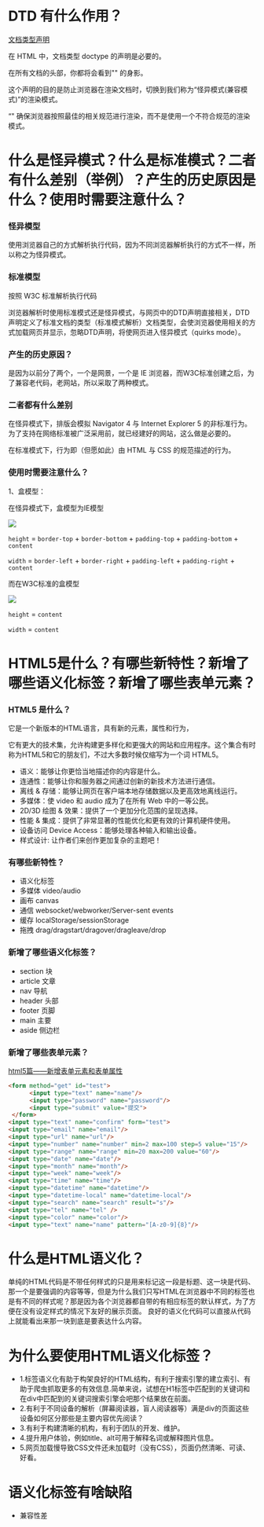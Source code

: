 # DTD 有什么作用？

[文档类型声明](https://developer.mozilla.org/zh-CN/docs/Glossary/Doctype)

在 HTML 中，文档类型 doctype 的声明是必要的。

在所有文档的头部，你都将会看到"<!DOCTYPE html>" 的身影。

这个声明的目的是防止浏览器在渲染文档时，切换到我们称为“怪异模式(兼容模式)”的渲染模式。

“<!DOCTYPE html>" 确保浏览器按照最佳的相关规范进行渲染，而不是使用一个不符合规范的渲染模式。

# 什么是怪异模式？什么是标准模式？二者有什么差别（举例）？产生的历史原因是什么？使用时需要注意什么？

### 怪异模型

使用浏览器自己的方式解析执行代码，因为不同浏览器解析执行的方式不一样，所以称之为怪异模式。

### 标准模型

按照 W3C 标准解析执行代码

浏览器解析时使用标准模式还是怪异模式，与网页中的DTD声明直接相关，DTD声明定义了标准文档的类型（标准模式解析）文档类型，会使浏览器使用相关的方式加载网页并显示，忽略DTD声明，将使网页进入怪异模式（quirks mode）。

### 产生的历史原因？

是因为以前分了两个，一个是网景，一个是 IE 浏览器，而W3C标准创建之后，为了兼容老代码，老网站，所以采取了两种模式。

### 二者都有什么差别

在怪异模式下，排版会模拟 Navigator 4 与 Internet Explorer 5 的非标准行为。为了支持在网络标准被广泛采用前，就已经建好的网站，这么做是必要的。

在标准模式下，行为即（但愿如此）由 HTML 与 CSS 的规范描述的行为。

### 使用时需要注意什么？

1、盒模型：

在怪异模式下，盒模型为IE模型

![](https://img-blog.csdn.net/20170917153839823?watermark/2/text/aHR0cDovL2Jsb2cuY3Nkbi5uZXQvcXFfMzEwNTk0NzU=/font/5a6L5L2T/fontsize/400/fill/I0JBQkFCMA==/dissolve/70/gravity/SouthEast)

`height` = `border-top` + `border-bottom` + `padding-top` + `padding-bottom` + `content`

`width` = `border-left` + `border-right` + `padding-left` + `padding-right` + `content`

而在W3C标准的盒模型

![](https://img-blog.csdn.net/20170917153853995?watermark/2/text/aHR0cDovL2Jsb2cuY3Nkbi5uZXQvcXFfMzEwNTk0NzU=/font/5a6L5L2T/fontsize/400/fill/I0JBQkFCMA==/dissolve/70/gravity/SouthEast)

`height` = `content`

`width` = `content`

# HTML5是什么？有哪些新特性？新增了哪些语义化标签？新增了哪些表单元素？

### HTML5 是什么？

它是一个新版本的HTML语言，具有新的元素，属性和行为，

它有更大的技术集，允许构建更多样化和更强大的网站和应用程序。这个集合有时称为HTML5和它的朋友们，不过大多数时候仅缩写为一个词 HTML5。

- 语义：能够让你更恰当地描述你的内容是什么。
- 连通性：能够让你和服务器之间通过创新的新技术方法进行通信。
- 离线 & 存储：能够让网页在客户端本地存储数据以及更高效地离线运行。
- 多媒体：使 video 和 audio 成为了在所有 Web 中的一等公民。
- 2D/3D 绘图 & 效果：提供了一个更加分化范围的呈现选择。
- 性能 & 集成：提供了非常显著的性能优化和更有效的计算机硬件使用。
- 设备访问 Device Access：能够处理各种输入和输出设备。
- 样式设计: 让作者们来创作更加复杂的主题吧！

### 有哪些新特性？

- 语义化标签
- 多媒体 video/audio
- 画布 canvas
- 通信 websocket/webworker/Server-sent events
- 缓存 localStorage/sessionStorage
- 拖拽 drag/dragstart/dragover/dragleave/drop

### 新增了哪些语义化标签？

- section 块
- article 文章
- nav 导航
- header 头部
- footer 页脚
- main 主要
- aside 侧边栏

### 新增了哪些表单元素？

[html5篇——新增表单元素和表单属性](https://blog.csdn.net/u010556394/article/details/50769853)

```html
<form method="get" id="test">
      <input type="text" name="name"/>
      <input type="password" name="password"/>
      <input type="submit" value="提交">
 </form>
<input type="text" name="confirm" form="test">
<input type="email" name="email"/>
<input type="url" name="url"/>
<input type="number" name="number" min=2 max=100 step=5 value="15"/>
<input type="range" name="range" min=20 max=200 value="60"/>
<input type="date" name="date"/>
<input type="month" name="month"/>
<input type="week" name="week"/>
<input type="time" name="time"/>
<input type="datetime" name="datetime"/>
<input type="datetime-local" name="datetime-local"/>
<input type="search" name="search" result="s"/>
<input type="tel" name="tel" />
<input type="color" name="color"/>
<input type="text" name="name" pattern="[A-z0-9]{8}"/>
```

# 什么是HTML语义化？

单纯的HTML代码是不带任何样式的只是用来标记这一段是标题、这一块是代码、那一个是要强调的内容等等，但是为什么我们只写HTML在浏览器中不同的标签也是有不同的样式呢？那是因为各个浏览器都自带的有相应标签的默认样式，为了方便在没有设定样式的情况下友好的展示页面。
良好的语义化代码可以直接从代码上就能看出来那一块到底是要表达什么内容。

# 为什么要使用HTML语义化标签？
- 1.标签语义化有助于构架良好的HTML结构，有利于搜索引擎的建立索引、有助于爬虫抓取更多的有效信息.简单来说，试想在H1标签中匹配到的关键词和在div中匹配到的关键词搜索引擎会吧那个结果放在前面。
- 2.有利于不同设备的解析（屏幕阅读器，盲人阅读器等）满是div的页面这些设备如何区分那些是主要内容优先阅读？
- 3.有利于构建清晰的机构，有利于团队的开发、维护。
- 4.提升用户体验，例如title、alt可用于解释名词或解释图片信息。
- 5.网页加载慢导致CSS文件还未加载时（没有CSS），页面仍然清晰、可读、好看。

# 语义化标签有啥缺陷

- 兼容性差



